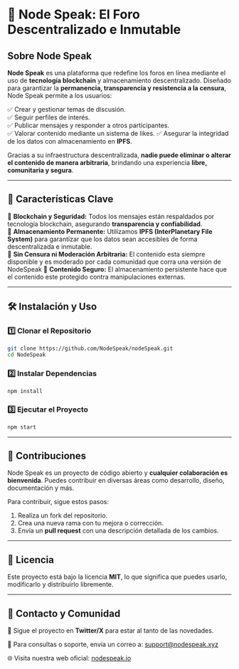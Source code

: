 # 📌 Node Speak: El Foro Descentralizado e Inmutable

## Sobre Node Speak

**Node Speak** es una plataforma que redefine los foros en línea mediante el uso de **tecnología blockchain** y almacenamiento descentralizado. Diseñado para garantizar la **permanencia, transparencia y resistencia a la censura**, Node Speak permite a los usuarios:

✅ Crear y gestionar temas de discusión.  
✅ Seguir perfiles de interés.  
✅ Publicar mensajes y responder a otros participantes.  
✅ Valorar contenido mediante un sistema de likes.
✅ Asegurar la integridad de los datos con almacenamiento en **IPFS**.

Gracias a su infraestructura descentralizada, **nadie puede eliminar o alterar el contenido de manera arbitraria**, brindando una experiencia **libre, comunitaria y segura**.

---

## 🚀 Características Clave

🔗 **Blockchain y Seguridad:** Todos los mensajes están respaldados por tecnología blockchain, asegurando **transparencia y confiabilidad**.  
📜 **Almacenamiento Permanente:** Utilizamos **IPFS (InterPlanetary File System)** para garantizar que los datos sean accesibles de forma descentralizada e inmutable.  
📢 **Sin Censura ni Moderación Arbitraria:** El contenido esta siempre disponible y es moderado por cada comunidad que corra una versión de NodeSpeak 
📢 **Contenido Seguro:** El almacenamiento persistente hace que el contenido este protegido contra manipulaciones externas.  

---

## 🛠️ Instalación y Uso

### 1️⃣ Clonar el Repositorio
```bash
git clone https://github.com/NodeSpeak/nodeSpeak.git
cd NodeSpeak
```

### 2️⃣ Instalar Dependencias
```bash
npm install
```

### 3️⃣ Ejecutar el Proyecto
```bash
npm start
```

---

## 🤝 Contribuciones

Node Speak es un proyecto de código abierto y **cualquier colaboración es bienvenida**. Puedes contribuir en diversas áreas como desarrollo, diseño, documentación y más.

Para contribuir, sigue estos pasos:
1. Realiza un fork del repositorio.
2. Crea una nueva rama con tu mejora o corrección.
3. Envía un **pull request** con una descripción detallada de los cambios.

---

## 📜 Licencia

Este proyecto está bajo la licencia **MIT**, lo que significa que puedes usarlo, modificarlo y distribuirlo libremente.

---

## 📡 Contacto y Comunidad

💬 Sigue el proyecto en **Twitter/X** para estar al tanto de las novedades.

📧 Para consultas o soporte, envía un correo a: support@nodespeak.xyz

🌐 Visita nuestra web oficial: [nodespeak.io](https://nodespeak.xyz)

